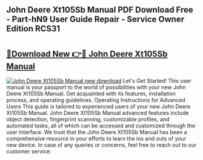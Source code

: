 ## John Deere Xt105Sb Manual PDF Download Free - Part-hN9 User Guide Repair - Service Owner Edition RCS31

# <h2><a href="http://bc96205.oget.top/?id=John+Deere+Xt105Sb+Manual">🔗Download New 👉🔴 John Deere Xt105Sb Manual</a></h2>

[![John Deere Xt105Sb Manual new download](https://i.imgur.com/5g1atiW.png)](http://bc96205.oget.top/?id=John+Deere+Xt105Sb+Manual)
Let's Get Started! This user manual is your passport to the world of possibilities with your new John Deere Xt105Sb Manual. Get acquainted with its features, installation process, and operating guidelines. Operating Instructions for Advanced Users This guide is tailored to experienced users of your new John Deere Xt105Sb Manual. John Deere Xt105Sb Manual advanced features include object detection, fingerprint scanning, customizable profiles, and automated tasks, all of which can be accessed and customized through the user interface. We trust that the John Deere Xt105Sb Manual has been a comprehensive resource in your efforts to learn the ins and outs of your new device. In case of any queries or concerns, feel free to reach out to our customer service.
